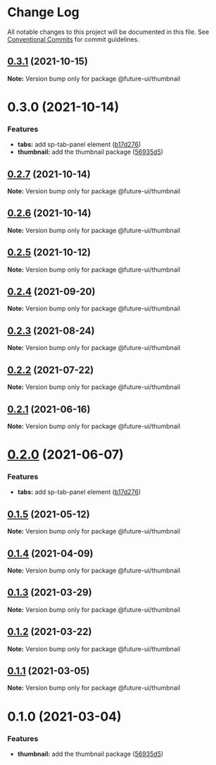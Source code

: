 # Change Log

All notable changes to this project will be documented in this file.
See [Conventional Commits](https://conventionalcommits.org) for commit guidelines.

## [0.3.1](https://github.com/adobe/spectrum-web-components/compare/@future-ui/thumbnail@0.3.0...@future-ui/thumbnail@0.3.1) (2021-10-15)

**Note:** Version bump only for package @future-ui/thumbnail





# 0.3.0 (2021-10-14)


### Features

* **tabs:** add sp-tab-panel element ([b17d276](https://github.com/adobe/spectrum-web-components/commit/b17d2765cf415578a31e5fa23515c25ff4c3922d))
* **thumbnail:** add the thumbnail package ([56935d5](https://github.com/adobe/spectrum-web-components/commit/56935d5f6183c700b036ffd058629a3d9cbdbbbc))





## [0.2.7](https://github.com/adobe/spectrum-web-components/compare/@future-ui/thumbnail@0.2.5...@future-ui/thumbnail@0.2.7) (2021-10-14)

**Note:** Version bump only for package @future-ui/thumbnail

## [0.2.6](https://github.com/adobe/spectrum-web-components/compare/@future-ui/thumbnail@0.2.5...@future-ui/thumbnail@0.2.6) (2021-10-14)

**Note:** Version bump only for package @future-ui/thumbnail

## [0.2.5](https://github.com/adobe/spectrum-web-components/compare/@future-ui/thumbnail@0.2.4...@future-ui/thumbnail@0.2.5) (2021-10-12)

**Note:** Version bump only for package @future-ui/thumbnail

## [0.2.4](https://github.com/adobe/spectrum-web-components/compare/@future-ui/thumbnail@0.2.3...@future-ui/thumbnail@0.2.4) (2021-09-20)

**Note:** Version bump only for package @future-ui/thumbnail

## [0.2.3](https://github.com/adobe/spectrum-web-components/compare/@future-ui/thumbnail@0.2.2...@future-ui/thumbnail@0.2.3) (2021-08-24)

**Note:** Version bump only for package @future-ui/thumbnail

## [0.2.2](https://github.com/adobe/spectrum-web-components/compare/@future-ui/thumbnail@0.2.1...@future-ui/thumbnail@0.2.2) (2021-07-22)

**Note:** Version bump only for package @future-ui/thumbnail

## [0.2.1](https://github.com/adobe/spectrum-web-components/compare/@future-ui/thumbnail@0.2.0...@future-ui/thumbnail@0.2.1) (2021-06-16)

**Note:** Version bump only for package @future-ui/thumbnail

# [0.2.0](https://github.com/adobe/spectrum-web-components/compare/@future-ui/thumbnail@0.1.5...@future-ui/thumbnail@0.2.0) (2021-06-07)

### Features

-   **tabs:** add sp-tab-panel element ([b17d276](https://github.com/adobe/spectrum-web-components/commit/b17d2765cf415578a31e5fa23515c25ff4c3922d))

## [0.1.5](https://github.com/adobe/spectrum-web-components/compare/@future-ui/thumbnail@0.1.4...@future-ui/thumbnail@0.1.5) (2021-05-12)

**Note:** Version bump only for package @future-ui/thumbnail

## [0.1.4](https://github.com/adobe/spectrum-web-components/compare/@future-ui/thumbnail@0.1.3...@future-ui/thumbnail@0.1.4) (2021-04-09)

**Note:** Version bump only for package @future-ui/thumbnail

## [0.1.3](https://github.com/adobe/spectrum-web-components/compare/@future-ui/thumbnail@0.1.2...@future-ui/thumbnail@0.1.3) (2021-03-29)

**Note:** Version bump only for package @future-ui/thumbnail

## [0.1.2](https://github.com/adobe/spectrum-web-components/compare/@future-ui/thumbnail@0.1.1...@future-ui/thumbnail@0.1.2) (2021-03-22)

**Note:** Version bump only for package @future-ui/thumbnail

## [0.1.1](https://github.com/adobe/spectrum-web-components/compare/@future-ui/thumbnail@0.1.0...@future-ui/thumbnail@0.1.1) (2021-03-05)

**Note:** Version bump only for package @future-ui/thumbnail

# 0.1.0 (2021-03-04)

### Features

-   **thumbnail:** add the thumbnail package ([56935d5](https://github.com/adobe/spectrum-web-components/commit/56935d5f6183c700b036ffd058629a3d9cbdbbbc))
